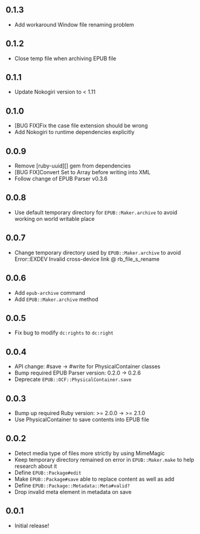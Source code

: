 0.1.3
-----

* Add workaround Window file renaming problem

0.1.2
------

* Close temp file when archiving EPUB file

0.1.1
-----

* Update Nokogiri version to < 1.11

0.1.0
-----

* [BUG FIX]Fix the case file extension should be wrong
* Add Nokogiri to runtime dependencies explicitly

0.0.9
-----

* Remove [ruby-uuid][] gem from dependencies
* [BUG FIX]Convert Set to Array before writing into XML
* Follow change of EPUB Parser v0.3.6

0.0.8
-----

* Use default temporary directory for `EPUB::Maker.archive` to avoid working on world writable place

0.0.7
-----

* Change temporary directory used by `EPUB::Maker.archive` to avoid Error::EXDEV Invalid cross-device link @ rb_file_s_rename

0.0.6
-----

* Add `epub-archive` command
* Add `EPUB::Maker.archive` method

0.0.5
-----

* Fix bug to modify `dc:rights` to `dc:right`

0.0.4
-----

* API change: #save -> #write for PhysicalContainer classes
* Bump required EPUB Parser version: 0.2.0 -> 0.2.6
* Deprecate `EPUB::OCF::PhysicalContainer.save`

0.0.3
-----

* Bump up required Ruby version: >= 2.0.0 -> >= 2.1.0
* Use PhysicalContainer to save contents into EPUB file

0.0.2
-----

* Detect media type of files more strictly by using MimeMagic
* Keep temporary directory remained on error in `EPUB::Maker.make` to help research about it
* Define `EPUB::Package#edit`
* Make `EPUB::Package#save` able to replace content as well as add
* Define `EPUB::Package::Metadata::Meta#valid?`
* Drop invalid meta element in metadata on save

0.0.1
------

* Initial release!
